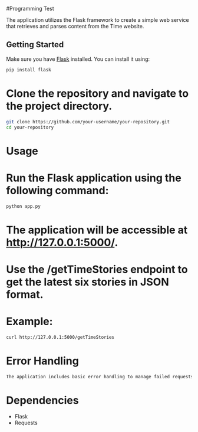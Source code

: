 #Programming Test

The application utilizes the Flask framework to create a simple web service that retrieves and parses content from the Time website.

## Getting Started

Make sure you have [Flask](https://flask.palletsprojects.com/) installed. You can install it using:

```bash
pip install flask
```

# Clone the repository and navigate to the project directory.
```bash
git clone https://github.com/your-username/your-repository.git
cd your-repository
```

# Usage
# Run the Flask application using the following command:
```bash
python app.py
```

# The application will be accessible at http://127.0.0.1:5000/. 
# Use the /getTimeStories endpoint to get the latest six stories in JSON format.
# Example:
```bash
curl http://127.0.0.1:5000/getTimeStories
```

# Error Handling
```bash
The application includes basic error handling to manage failed requests or unexpected errors during the process.
```

# Dependencies
- Flask
- Requests
